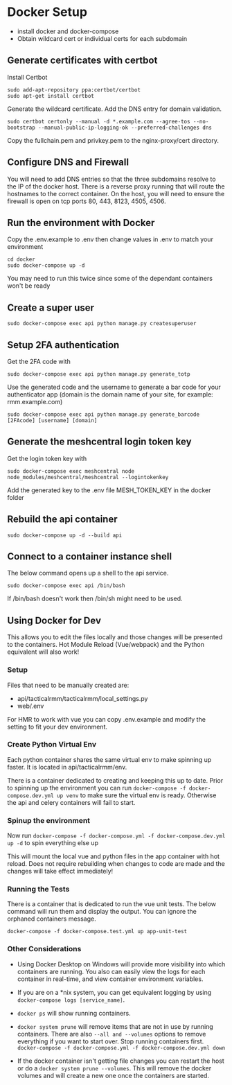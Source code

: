 # Docker Setup

- install docker and docker-compose
- Obtain wildcard cert or individual certs for each subdomain

## Generate certificates with certbot

Install Certbot

```
sudo add-apt-repository ppa:certbot/certbot
sudo apt-get install certbot
```

Generate the wildcard certificate. Add the DNS entry for domain validation.

```
sudo certbot certonly --manual -d *.example.com --agree-tos --no-bootstrap --manual-public-ip-logging-ok --preferred-challenges dns
```
Copy the fullchain.pem and privkey.pem to the nginx-proxy/cert directory.

## Configure DNS and Firewall

You will need to add DNS entries so that the three subdomains resolve to the IP of the docker host. There is a reverse proxy running that will route the hostnames to the correct container. On the host, you will need to ensure the firewall is open on tcp ports 80, 443, 8123, 4505, 4506.

## Run the environment with Docker

Copy the .env.example to .env then
change values in .env to match your environment

```
cd docker
sudo docker-compose up -d
```

You may need to run this twice since some of the dependant containers won't be ready

## Create a super user

```
sudo docker-compose exec api python manage.py createsuperuser
```

## Setup 2FA authentication

Get the 2FA code with 

```
sudo docker-compose exec api python manage.py generate_totp
```


Use the generated code and the username to generate a bar code for your authenticator app
(domain is the domain name of your site, for example: rmm.example.com)

```
sudo docker-compose exec api python manage.py generate_barcode [2FAcode] [username] [domain]
```

## Generate the meshcentral login token key

Get the login token key with

```
sudo docker-compose exec meshcentral node node_modules/meshcentral/meshcentral --logintokenkey
```

Add the generated key to the .env file MESH_TOKEN_KEY in the docker folder

## Rebuild the api container

```
sudo docker-compose up -d --build api
```

## Connect to a container instance shell

The below command opens up a shell to the api service.

```
sudo docker-compose exec api /bin/bash
```

If /bin/bash doesn't work then /bin/sh might need to be used.

## Using Docker for Dev

This allows you to edit the files locally and those changes will be presented to the containers. Hot Module Reload (Vue/webpack) and the Python equivalent will also work!

### Setup

Files that need to be manually created are:
- api/tacticalrmm/tacticalrmm/local_settings.py
- web/.env

For HMR to work with vue you can copy .env.example and modify the setting to fit your dev environment.

### Create Python Virtual Env

Each python container shares the same virtual env to make spinning up faster. It is located in api/tacticalrmm/env.

There is a container dedicated to creating and keeping this up to date. Prior to spinning up the environment you can run `docker-compose -f docker-compose.dev.yml up venv` to make sure the virtual env is ready. Otherwise the api and celery containers will fail to start.

### Spinup the environment

Now run `docker-compose -f docker-compose.yml -f docker-compose.dev.yml up -d` to spin everything else up

This will mount the local vue and python files in the app container with hot reload. Does not require rebuilding when changes to code are made and the changes will take effect immediately!

### Running the Tests

There is a container that is dedicated to run the vue unit tests. The below command will run them and display the output. You can ignore the orphaned containers message.

```
docker-compose -f docker-compose.test.yml up app-unit-test
```

### Other Considerations

- Using Docker Desktop on Windows will provide more visibility into which containers are running. You also can easily view the logs for each container in real-time, and view container environment variables.

- If you are on a *nix system, you can get equivalent logging by using `docker-compose logs [service_name]`.

- `docker ps` will show running containers.

- `docker system prune` will remove items that are not in use by running containers. There are also `--all and --volumes` options to remove everything if you want to start over. Stop running containers first. `docker-compose -f docker-compose.yml -f docker-compose.dev.yml down`

- If the docker container isn't getting file changes you can restart the host or do a `docker system prune --volumes`. This will remove the docker volumes and will create a new one once the containers are started.

